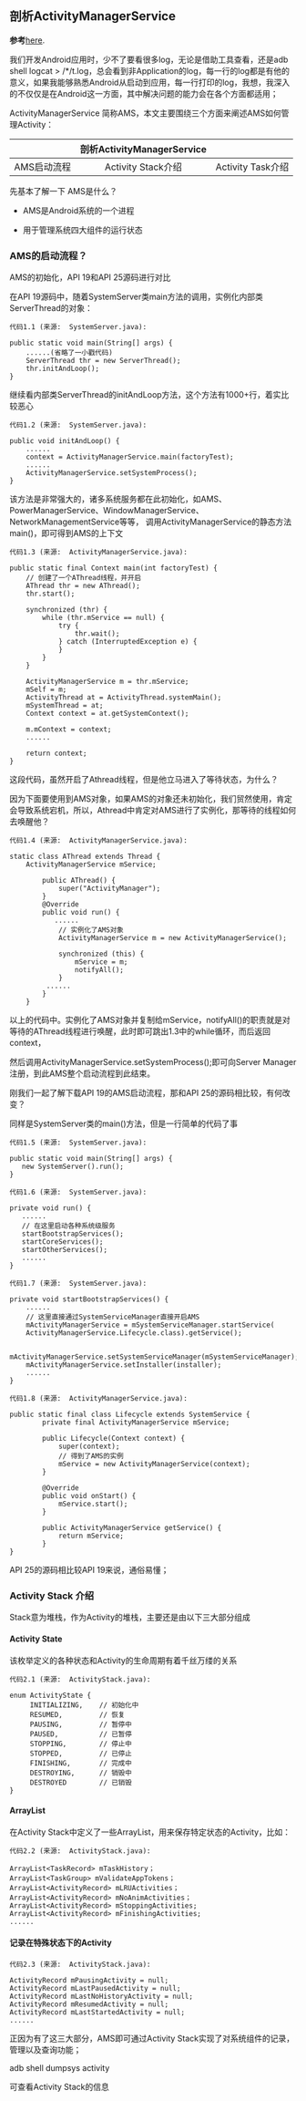 ## 剖析ActivityManagerService
**参考**[here](https://juejin.im/post/5a055ab45188252ae93a6932).

我们开发Android应用时，少不了要看很多log，无论是借助工具查看，还是adb shell logcat > /*/t.log，总会看到非Application的log，每一行的log都是有他的意义，如果我能够熟悉Android从启动到应用，每一行打印的log，我想，我深入的不仅仅是在Android这一方面，其中解决问题的能力会在各个方面都适用；

ActivityManagerService 简称AMS，本文主要围绕三个方面来阐述AMS如何管理Activity：

|   | 剖析ActivityManagerService  |  |
|:------------- |:---------------:| -------------:|
| AMS启动流程      | Activity Stack介绍 |  Activity Task介绍 |

先基本了解一下 AMS是什么？

* AMS是Android系统的一个进程

* 用于管理系统四大组件的运行状态

### AMS的启动流程？
AMS的初始化，API 19和API 25源码进行对比

在API 19源码中，随着SystemServer类main方法的调用，实例化内部类ServerThread的对象：

```
代码1.1 (来源:  SystemServer.java):

public static void main(String[] args) {
    ......(省略了一小戳代码)
    ServerThread thr = new ServerThread();
    thr.initAndLoop();
}
```

继续看内部类ServerThread的initAndLoop方法，这个方法有1000+行，着实比较恶心

```
代码1.2 (来源:  SystemServer.java):

public void initAndLoop() {
    ......
    context = ActivityManagerService.main(factoryTest);
    ......
    ActivityManagerService.setSystemProcess();
}
```
该方法是非常强大的，诸多系统服务都在此初始化，如AMS、PowerManagerService、WindowManagerService、NetworkManagementService等等，
调用ActivityManagerService的静态方法main()，即可得到AMS的上下文

```
代码1.3 (来源:  ActivityManagerService.java):

public static final Context main(int factoryTest) {
    // 创建了一个AThread线程，并开启
    AThread thr = new AThread();
    thr.start();

    synchronized (thr) {
        while (thr.mService == null) {
            try {
                thr.wait();
            } catch (InterruptedException e) {
            }
        }
    }

    ActivityManagerService m = thr.mService;
    mSelf = m;
    ActivityThread at = ActivityThread.systemMain();
    mSystemThread = at;
    Context context = at.getSystemContext();

    m.mContext = context;
    ......

    return context;
}
```

这段代码，虽然开启了Athread线程，但是他立马进入了等待状态，为什么？

因为下面要使用到AMS对象，如果AMS的对象还未初始化，我们贸然使用，肯定会导致系统宕机，所以，Athread中肯定对AMS进行了实例化，那等待的线程如何去唤醒他？

```
代码1.4 (来源:  ActivityManagerService.java):

static class AThread extends Thread {
    ActivityManagerService mService;

        public AThread() {
            super("ActivityManager");
        }
        @Override
        public void run() {
           ......
            // 实例化了AMS对象
            ActivityManagerService m = new ActivityManagerService();

            synchronized (this) {
                mService = m;
                notifyAll();
            }
         ......
        }
    }
```

以上的代码中。实例化了AMS对象并复制给mService，notifyAll()的职责就是对等待的AThread线程进行唤醒，此时即可跳出1.3中的while循环，而后返回context，

然后调用ActivityManagerService.setSystemProcess();即可向Server Manager注册，到此AMS整个启动流程到此结束。

刚我们一起了解下载API 19的AMS启动流程，那和API 25的源码相比较，有何改变？

同样是SystemServer类的main()方法，但是一行简单的代码了事

```
代码1.5 (来源:  SystemServer.java):

public static void main(String[] args) {
   new SystemServer().run();
}
```
```
代码1.6 (来源:  SystemServer.java):

private void run() {
   ......
   // 在这里启动各种系统级服务
   startBootstrapServices();
   startCoreServices();
   startOtherServices();
   ......
}
```

```
代码1.7 (来源:  SystemServer.java):

private void startBootstrapServices() {
    ......
    // 这里直接通过SystemServiceManager直接开启AMS
    mActivityManagerService = mSystemServiceManager.startService(
    ActivityManagerService.Lifecycle.class).getService();

    mActivityManagerService.setSystemServiceManager(mSystemServiceManager);
    mActivityManagerService.setInstaller(installer);
    ......
}
```

```
代码1.8 (来源:  ActivityManagerService.java):

public static final class Lifecycle extends SystemService {
        private final ActivityManagerService mService;

        public Lifecycle(Context context) {
            super(context);
            // 得到了AMS的实例
            mService = new ActivityManagerService(context);
        }

        @Override
        public void onStart() {
            mService.start();
        }

        public ActivityManagerService getService() {
            return mService;
        }
}
```

API 25的源码相比较API 19来说，通俗易懂；

### Activity Stack 介绍
Stack意为堆栈，作为Activity的堆栈，主要还是由以下三大部分组成

#### Activity State
该枚举定义的各种状态和Activity的生命周期有着千丝万缕的关系

```
代码2.1 (来源:  ActivityStack.java):

enum ActivityState {
     INITIALIZING,    // 初始化中
     RESUMED,         // 恢复
     PAUSING,         // 暂停中
     PAUSED,          // 已暂停
     STOPPING,        // 停止中
     STOPPED,         // 已停止
     FINISHING,       // 完成中
     DESTROYING,      // 销毁中
     DESTROYED        // 已销毁
}
```

#### ArrayList

在Activity Stack中定义了一些ArrayList，用来保存特定状态的Activity，比如：

```
代码2.2 (来源:  ActivityStack.java):

ArrayList<TaskRecord> mTaskHistory；
ArrayList<TaskGroup> mValidateAppTokens；
ArrayList<ActivityRecord> mLRUActivities；
ArrayList<ActivityRecord> mNoAnimActivities；
ArrayList<ActivityRecord> mStoppingActivities;
ArrayList<ActivityRecord> mFinishingActivities;
......
```

#### 记录在特殊状态下的Activity

```
代码2.3 (来源:  ActivityStack.java):

ActivityRecord mPausingActivity = null;
ActivityRecord mLastPausedActivity = null;
ActivityRecord mLastNoHistoryActivity = null;
ActivityRecord mResumedActivity = null;
ActivityRecord mLastStartedActivity = null;
......
```

正因为有了这三大部分，AMS即可通过Activity Stack实现了对系统组件的记录，管理以及查询功能；

adb shell dumpsys activity

可查看Activity Stack的信息



